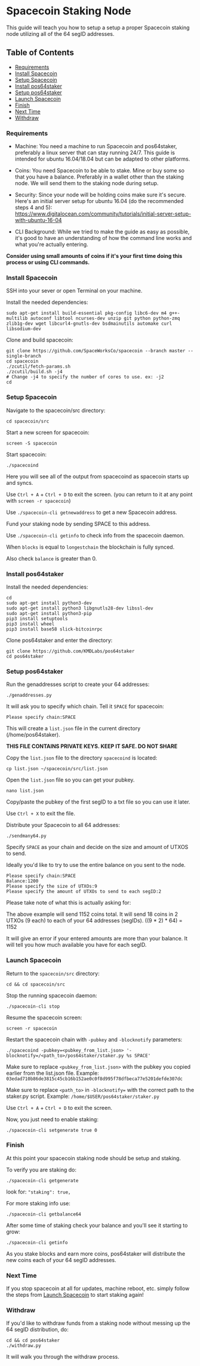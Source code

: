 # Spacecoin Staking Node

This guide will teach you how to setup a setup a proper Spacecoin staking node utilizing all of the 64 segID addresses.

## Table of Contents

- [Requirements](#Requirements)
- [Install Spacecoin](#Install-Spacecoin)
- [Setup Spacecoin](#Setup-Spacecoin)
- [Install pos64staker](#Install-pos64staker)
- [Setup pos64staker](#Setup-pos64staker)
- [Launch Spacecoin](#Launch-Spacecoin)
- [Finish](#Finish)
- [Next Time](#Next-Time)
- [Withdraw](#Withdraw)

### Requirements

- Machine: You need a machine to run Spacecoin and pos64staker, preferably a linux server that can stay running 24/7. This guide is intended for ubuntu 16.04/18.04 but can be adapted to other platforms.

- Coins: You need Spacecoin to be able to stake. Mine or buy some so that you have a balance. Preferably in a wallet other than the staking node. We will send them to the staking node during setup.

- Security: Since your node will be holding coins make sure it's secure. Here's an initial server setup for ubuntu 16.04 (do the recommended steps 4 and 5): https://www.digitalocean.com/community/tutorials/initial-server-setup-with-ubuntu-16-04

- CLI Background: While we tried to make the guide as easy as possible, it's good to have an understanding of how the command line works and what you're actually entering.

**Consider using small amounts of coins if it's your first time doing this process or using CLI commands.**


### Install Spacecoin

SSH into your sever or open Terminal on your machine.

Install the needed dependencies:

`sudo apt-get install build-essential pkg-config libc6-dev m4 g++-multilib autoconf libtool ncurses-dev unzip git python python-zmq zlib1g-dev wget libcurl4-gnutls-dev bsdmainutils automake curl libsodium-dev`

Clone and build spacecoin:

```shell
git clone https://github.com/SpaceWorksCo/spacecoin --branch master --single-branch
cd spacecoin
./zcutil/fetch-params.sh
./zcutil/build.sh -j4
# Change -j4 to specify the number of cores to use. ex: -j2
cd
```

### Setup Spacecoin

Navigate to the spacecoin/src directory:

`cd spacecoin/src`

Start a new screen for spacecoin:

`screen -S spacecoin`

Start spacecoin:

`./spacecoind`

Here you will see all of the output from spacecoind as spacecoin starts up and syncs.

Use `Ctrl + A` + `Ctrl + D` to exit the screen. (you can return to it at any point with `screen -r spacecoin`)

Use `./spacecoin-cli getnewaddress` to get a new Spacecoin address.

Fund your staking node by sending SPACE to this address.

Use `./spacecoin-cli getinfo` to check info from the spacecoin daemon.

When `blocks` is equal to `longestchain` the blockchain is fully synced.

Also check `balance` is greater than 0.


### Install pos64staker

Install the needed dependencies:

```shell
cd
sudo apt-get install python3-dev
sudo apt-get install python3 libgnutls28-dev libssl-dev
sudo apt-get install python3-pip
pip3 install setuptools
pip3 install wheel
pip3 install base58 slick-bitcoinrpc
```

Clone pos64staker and enter the directory:

```shell
git clone https://github.com/KMDLabs/pos64staker
cd pos64staker
```

### Setup pos64staker

Run the genaddresses script to create your 64 addresses:

`./genaddresses.py`

It will ask you to specify which chain. Tell it `SPACE` for spacecoin:

`Please specify chain:SPACE`

This will create a `list.json` file in the current directory (/home/pos64staker).

**THIS FILE CONTAINS PRIVATE KEYS. KEEP IT SAFE. DO NOT SHARE**

Copy the `list.json` file to the directory `spacecoind` is located:

`cp list.json ~/spacecoin/src/list.json`

Open the `list.json` file so you can get your pubkey.

`nano list.json`

Copy/paste the pubkey of the first segID to a txt file so you can use it later.

Use `Ctrl + X` to exit the file.

Distribute your Spacecoin to all 64 addresses:

`./sendmany64.py`

Specify `SPACE` as your chain and decide on the size and amount of UTXOS to send.

Ideally you'd like to try to use the entire balance on you sent to the node.

```shell
Please specify chain:SPACE
Balance:1200
Please specify the size of UTXOs:9
Please specify the amount of UTXOs to send to each segID:2
```
Please take note of what this is actually asking for:

The above example will send 1152 coins total. It will send 18 coins in 2 UTXOs (9 each) to each of your 64 addresses (segIDs).      ((9 * 2) * 64) = 1152

It will give an error if your entered amounts are more than your balance. It will tell you how much available you have for each segID.


### Launch Spacecoin

Return to the `spacecoin/src` directory:

`cd && cd spacecoin/src`

Stop the running spacecoin daemon:

`./spacecoin-cli stop`

Resume the spacecoin screen:

`screen -r spacecoin`

Restart the spacecoin chain with `-pubkey` and `-blocknotify` parameters:

`./spacecoind -pubkey=<pubkey_from_list.json> '-blocknotify=/<path_to>/pos64staker/staker.py %s SPACE'`

Make sure to replace `<pubkey_from_list.json>` with the pubkey you copied earlier from the list.json file.
Example: `03edad710b86de3815c45cb16b152ae0c0f8d995f78dfbeca77e5201defde307dc`

Make sure to replace `<path_to>` in `-blocknotify=` with the correct path to the staker.py script.
Example: `/home/$USER/pos64staker/staker.py`

Use `Ctrl + A` + `Ctrl + D` to exit the screen.

Now, you just need to enable staking:

`./spacecoin-cli setgenerate true 0`


### Finish

At this point your spacecoin staking node should be setup and staking.

To verify you are staking do:

`./spacecoin-cli getgenerate`

look for: `"staking": true,`

For more staking info use:

`./spacecoin-cli getbalance64`

After some time of staking check your balance and you'll see it starting to grow:

`./spacecoin-cli getinfo`

As you stake blocks and earn more coins, pos64staker will distribute the new coins each of your 64 segID addresses.


### Next Time

If you stop spacecoin at all for updates, machine reboot, etc. simply follow the steps from [Launch Spacecoin](#Launch-Spacecoin) to start staking again!


### Withdraw

If you'd like to withdraw funds from a staking node without messing up the 64 segID distribution, do:

```shell
cd && cd pos64staker
./withdraw.py
```

It will walk you through the withdraw process.
